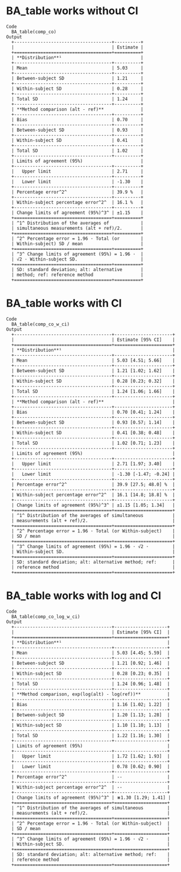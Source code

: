 # BA_table works without CI

    Code
      BA_table(comp_co)
    Output
      +-------------------------------------+----------+
      |                                     | Estimate |
      +=====================================+==========+
      | **Distribution**¹                              |
      +-------------------------------------+----------+
      | Mean                                | 5.03     |
      +-------------------------------------+----------+
      | Between-subject SD                  | 1.21     |
      +-------------------------------------+----------+
      | Within-subject SD                   | 0.28     |
      +-------------------------------------+----------+
      | Total SD                            | 1.24     |
      +-------------------------------------+----------+
      | **Method comparison (alt - ref)**              |
      +-------------------------------------+----------+
      | Bias                                | 0.70     |
      +-------------------------------------+----------+
      | Between-subject SD                  | 0.93     |
      +-------------------------------------+----------+
      | Within-subject SD                   | 0.41     |
      +-------------------------------------+----------+
      | Total SD                            | 1.02     |
      +-------------------------------------+----------+
      | Limits of agreement (95%)                      |
      +-------------------------------------+----------+
      |   Upper limit                       | 2.71     |
      +-------------------------------------+----------+
      |   Lower limit                       | -1.30    |
      +-------------------------------------+----------+
      | Percentage error^2^                 | 39.9 %   |
      +-------------------------------------+----------+
      | Within-subject percentage error^2^  | 16.1 %   |
      +-------------------------------------+----------+
      | Change limits of agreement (95%)^3^ | ±1.15    |
      +=====================================+==========+
      | ^1^ Distribution of the averages of            |
      | simultaneous measurements (alt + ref)/2.       |
      +=====================================+==========+
      | ^2^ Percentage error = 1.96 · Total (or        |
      | Within-subject) SD / mean                      |
      +=====================================+==========+
      | ^3^ Change limits of agreement (95%) = 1.96 ·  |
      | √2 · Within-subject SD.                        |
      +=====================================+==========+
      | SD: standard deviation; alt: alternative       |
      | method; ref: reference method                  |
      +=====================================+==========+ 

# BA_table works with CI

    Code
      BA_table(comp_co_w_ci)
    Output
      +-------------------------------------+----------------------+
      |                                     | Estimate [95% CI]    |
      +=====================================+======================+
      | **Distribution**¹                                          |
      +-------------------------------------+----------------------+
      | Mean                                | 5.03 [4.51; 5.66]    |
      +-------------------------------------+----------------------+
      | Between-subject SD                  | 1.21 [1.02; 1.62]    |
      +-------------------------------------+----------------------+
      | Within-subject SD                   | 0.28 [0.23; 0.32]    |
      +-------------------------------------+----------------------+
      | Total SD                            | 1.24 [1.06; 1.66]    |
      +-------------------------------------+----------------------+
      | **Method comparison (alt - ref)**                          |
      +-------------------------------------+----------------------+
      | Bias                                | 0.70 [0.41; 1.24]    |
      +-------------------------------------+----------------------+
      | Between-subject SD                  | 0.93 [0.57; 1.14]    |
      +-------------------------------------+----------------------+
      | Within-subject SD                   | 0.41 [0.38; 0.48]    |
      +-------------------------------------+----------------------+
      | Total SD                            | 1.02 [0.71; 1.23]    |
      +-------------------------------------+----------------------+
      | Limits of agreement (95%)                                  |
      +-------------------------------------+----------------------+
      |   Upper limit                       | 2.71 [1.97; 3.40]    |
      +-------------------------------------+----------------------+
      |   Lower limit                       | -1.30 [-1.47; -0.24] |
      +-------------------------------------+----------------------+
      | Percentage error^2^                 | 39.9 [27.5; 48.0] %  |
      +-------------------------------------+----------------------+
      | Within-subject percentage error^2^  | 16.1 [14.8; 18.8] %  |
      +-------------------------------------+----------------------+
      | Change limits of agreement (95%)^3^ | ±1.15 [1.05; 1.34]   |
      +=====================================+======================+
      | ^1^ Distribution of the averages of simultaneous           |
      | measurements (alt + ref)/2.                                |
      +=====================================+======================+
      | ^2^ Percentage error = 1.96 · Total (or Within-subject)    |
      | SD / mean                                                  |
      +=====================================+======================+
      | ^3^ Change limits of agreement (95%) = 1.96 · √2 ·         |
      | Within-subject SD.                                         |
      +=====================================+======================+
      | SD: standard deviation; alt: alternative method; ref:      |
      | reference method                                           |
      +=====================================+======================+ 

# BA_table works with log and CI

    Code
      BA_table(comp_co_log_w_ci)
    Output
      +-------------------------------------+--------------------+
      |                                     | Estimate [95% CI]  |
      +=====================================+====================+
      | **Distribution**¹                                        |
      +-------------------------------------+--------------------+
      | Mean                                | 5.03 [4.45; 5.59]  |
      +-------------------------------------+--------------------+
      | Between-subject SD                  | 1.21 [0.92; 1.46]  |
      +-------------------------------------+--------------------+
      | Within-subject SD                   | 0.28 [0.23; 0.35]  |
      +-------------------------------------+--------------------+
      | Total SD                            | 1.24 [0.96; 1.48]  |
      +-------------------------------------+--------------------+
      | **Method comparison, exp(log(alt) - log(ref))**          |
      +-------------------------------------+--------------------+
      | Bias                                | 1.16 [1.02; 1.22]  |
      +-------------------------------------+--------------------+
      | Between-subject SD                  | 1.20 [1.13; 1.28]  |
      +-------------------------------------+--------------------+
      | Within-subject SD                   | 1.10 [1.10; 1.13]  |
      +-------------------------------------+--------------------+
      | Total SD                            | 1.22 [1.16; 1.30]  |
      +-------------------------------------+--------------------+
      | Limits of agreement (95%)                                |
      +-------------------------------------+--------------------+
      |   Upper limit                       | 1.72 [1.62; 1.93]  |
      +-------------------------------------+--------------------+
      |   Lower limit                       | 0.78 [0.62; 0.90]  |
      +-------------------------------------+--------------------+
      | Percentage error^2^                 | --                 |
      +-------------------------------------+--------------------+
      | Within-subject percentage error^2^  | --                 |
      +-------------------------------------+--------------------+
      | Change limits of agreement (95%)^3^ | ⋇1.30 [1.29; 1.41] |
      +=====================================+====================+
      | ^1^ Distribution of the averages of simultaneous         |
      | measurements (alt + ref)/2.                              |
      +=====================================+====================+
      | ^2^ Percentage error = 1.96 · Total (or Within-subject)  |
      | SD / mean                                                |
      +=====================================+====================+
      | ^3^ Change limits of agreement (95%) = 1.96 · √2 ·       |
      | Within-subject SD.                                       |
      +=====================================+====================+
      | SD: standard deviation; alt: alternative method; ref:    |
      | reference method                                         |
      +=====================================+====================+ 

